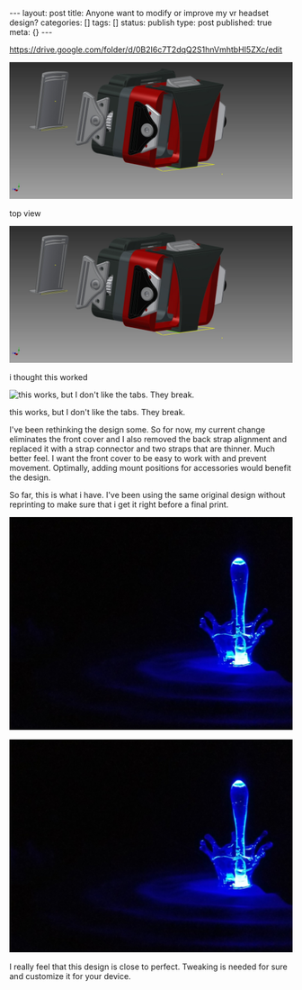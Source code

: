 \--- layout: post title: Anyone want to modify or improve my vr headset
design? categories: [] tags: [] status: publish type: post published: true
meta: {} \---

https://drive.google.com/folder/d/0B2I6c7T2dqQ2S1hnVmhtbHI5ZXc/edit

![top view](/img/upload.bmp)

top view

![i thought this worked](/img/upload.bmp)

i thought this worked

![this works, but I don't like the tabs. They
break.](/img/upload.jpeg)

this works, but I don't like the tabs. They break.

I've been rethinking the design some. So for now, my current change eliminates
the front cover and I also removed the back strap alignment and replaced it
with a strap connector and two straps that are thinner. Much better feel. I
want the front cover to be easy to work with and prevent movement. Optimally,
adding mount positions for accessories would benefit the design.

So far, this is what i have. I've been using the same original design without
reprinting to make sure that i get it right before a final print.

![upload.jpg](/img/upload.jpg)

![upload.jpg](/img/upload.jpg)

I really feel that this design is close to perfect. Tweaking is needed for
sure and customize it for your device.

